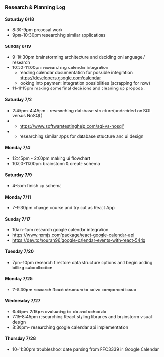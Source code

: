 ### Research & Planning Log
#### Saturday 6/18
- 8:30-9pm proposal work  
- 9pm-10:30pm researching similar applications  

#### Sunday 6/19
- 9-10:30pm brainstorming architecture and deciding on language / research  
- 10:30-11:00pm researching calendar integration  
  - reading calendar documentation for possible integration https://developers.google.com/calendar
  - looking into payment integration possibilities (scrapping for now)
- 11-11:15pm making some final decisions and cleaning up proposal.

#### Saturday 7/2
- 2:45pm-4:45pm - researching database structure(undecided on SQL versus NoSQL)
- - https://www.softwaretestinghelp.com/sql-vs-nosql/
- -  researching similar apps for database structure and ui design

#### Monday 7/4
- 12:45pm - 2:00pm making ui flowchart
- 10:00-11:00pm brainstorm & create schema

#### Saturday 7/9
- 4-5pm finish up schema

#### Monday 7/11
- 7-9:30pm change course and try out as React App

#### Sunday 7/17
- 10am-1pm research google calendar integration
- https://www.npmjs.com/package/react-google-calendar-api
- https://dev.to/nouran96/google-calendar-events-with-react-544g

#### Tuesday 7/20
- 7pm-10pm research firestore data structure options and begin adding billing subcollection

#### Monday 7/25
- 7-8:30pm research React structure to solve component issue

#### Wednesday 7/27
- 6:45pm-7:15pm evaluating to-do and schedule
- 7:15-8:45pm researching React styling libraries and brainstorm visual design
- 8:30pm- researching google calendar api implementation

#### Thursday 7/28
- 10-11:30pm troubleshoot date parsing from RFC3339 in Google Calendar